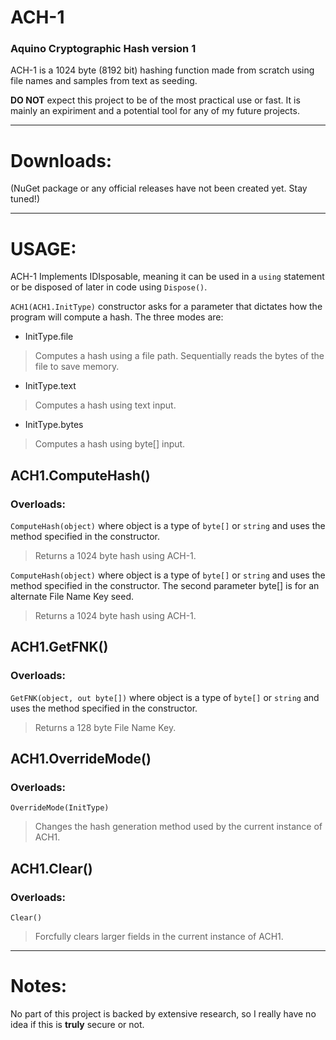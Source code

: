 # ACH-1
### Aquino Cryptographic Hash version 1

ACH-1 is a 1024 byte (8192 bit) hashing function made from scratch using file names and samples from text as seeding. 

**DO NOT** expect this project to be of the most practical use or fast. It is mainly an expiriment and a potential tool for any of my future projects.

***
# Downloads:

(NuGet package or any official releases have not been created yet. Stay tuned!)

***
# USAGE:

ACH-1 Implements IDIsposable, meaning it can be used in a `using` statement or be disposed of later in code using `Dispose()`.

`ACH1(ACH1.InitType)` constructor asks for a parameter that dictates how the program will compute a hash. The three modes are:
* InitType.file
> Computes a hash using a file path. Sequentially reads the bytes of the file to save memory.
* InitType.text
> Computes a hash using text input.
* InitType.bytes
> Computes a hash using byte[] input.

## ACH1.ComputeHash()
### Overloads:
`ComputeHash(object)` where object is a type of `byte[]` or `string` and uses the method specified in the constructor.
> Returns a 1024 byte hash using ACH-1.

`ComputeHash(object)` where object is a type of `byte[]` or `string` and uses the method specified in the constructor. The second parameter byte[] is for an alternate File Name Key seed.
> Returns a 1024 byte hash using ACH-1.

## ACH1.GetFNK()
### Overloads:
`GetFNK(object, out byte[])` where object is a type of `byte[]` or `string` and uses the method specified in the constructor.
> Returns a 128 byte File Name Key.

## ACH1.OverrideMode()
### Overloads:
`OverrideMode(InitType)`
> Changes the hash generation method used by the current instance of ACH1.

## ACH1.Clear()
### Overloads:
`Clear()`
> Forcfully clears larger fields in the current instance of ACH1.
***
# Notes:
No part of this project is backed by extensive research, so I really have no idea if this is __truly__ secure or not. 
